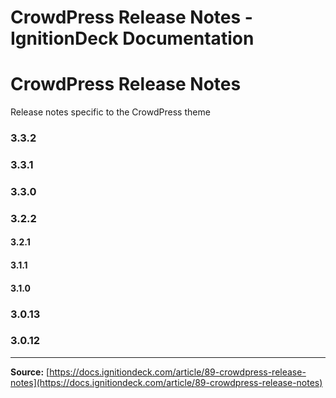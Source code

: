 # CrowdPress Release Notes - IgnitionDeck Documentation

# CrowdPress Release Notes

[](javascript:window.print())
Release notes specific to the CrowdPress theme

### 3.3.2

### 3.3.1

### 3.3.0

### 3.2.2

#### 3.2.1

#### 3.1.1

#### 3.1.0

### 3.0.13

### 3.0.12



---
**Source:** [https://docs.ignitiondeck.com/article/89-crowdpress-release-notes](https://docs.ignitiondeck.com/article/89-crowdpress-release-notes)
